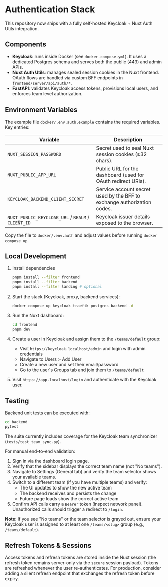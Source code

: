 # Authentication Stack

This repository now ships with a fully self-hosted Keycloak + Nuxt Auth Utils integration.

## Components

- **Keycloak**: runs inside Docker (see `docker-compose.yml`). It uses a dedicated Postgres schema and serves
  both the public (443) and admin APIs.
- **Nuxt Auth Utils**: manages sealed session cookies in the Nuxt frontend. OAuth flows are handled via
  custom BFF endpoints in `frontend/server/api/auth/*`.
- **FastAPI**: validates Keycloak access tokens, provisions local users, and enforces team level authorization.

## Environment Variables

The example file `docker/.env.auth.example` contains the required variables. Key entries:

| Variable | Description |
| --- | --- |
| `NUXT_SESSION_PASSWORD` | Secret used to seal Nuxt session cookies (≥32 chars). |
| `NUXT_PUBLIC_APP_URL` | Public URL for the dashboard (used for OAuth redirect URIs). |
| `KEYCLOAK_BACKEND_CLIENT_SECRET` | Service account secret used by the BFF to exchange authorization codes. |
| `NUXT_PUBLIC_KEYCLOAK_URL` / `REALM` / `CLIENT_ID` | Keycloak issuer details exposed to the browser. |

Copy the file to `docker/.env.auth` and adjust values before running `docker compose up`.

## Local Development

1. Install dependencies

   ```bash
   pnpm install --filter frontend
   pnpm install --filter backend
   pnpm install --filter landing # optional
   ```

2. Start the stack (Keycloak, proxy, backend services):

   ```bash
   docker compose up keycloak traefik postgres backend -d
   ```

3. Run the Nuxt dashboard:

   ```bash
   cd frontend
   pnpm dev
   ```

4. Create a user in Keycloak and assign them to the `/teams/default` group:
   - Visit `https://keycloak.localhost/admin` and login with admin credentials
   - Navigate to Users > Add User
   - Create a new user and set their email/password
   - Go to the user's Groups tab and join them to `/teams/default`

5. Visit `https://app.localhost/login` and authenticate with the Keycloak user.

## Testing

Backend unit tests can be executed with:

```bash
cd backend
pytest
```

The suite currently includes coverage for the Keycloak team synchronizer (`tests/test_team_sync.py`).

For manual end-to-end validation:

1. Sign in via the dashboard login page.
2. Verify that the sidebar displays the correct team name (not "No teams").
3. Navigate to Settings (General tab) and verify the team selector shows your available teams.
4. Switch to a different team (if you have multiple teams) and verify:
   - The UI updates to show the new active team
   - The backend receives and persists the change
   - Future page loads show the correct active team
5. Confirm API calls carry a `Bearer` token (inspect network panel). Unauthorized calls should trigger a redirect to `/login`.

**Note**: If you see "No teams" or the team selector is grayed out, ensure your Keycloak user is assigned to at least one `/teams/<slug>` group (e.g., `/teams/default`).

## Refresh Tokens & Sessions

Access tokens and refresh tokens are stored inside the Nuxt session (the refresh token remains server-only via the `secure` session payload).
Tokens are refreshed whenever the user re-authenticates. For production, consider adding a silent refresh endpoint that exchanges
the refresh token before expiry.
